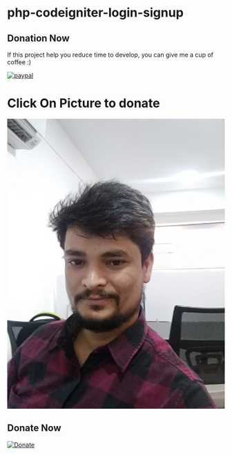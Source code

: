 # php-codeigniter-login-signup
 
	
## Donation Now
If this project help you reduce time to develop, you can give me a cup of coffee :) 

[![paypal](https://www.paypalobjects.com/en_US/i/btn/btn_donateCC_LG.gif)](https://www.paypal.com/cgi-bin/webscr?cmd=_s-xclick&hosted_button_id=HZAZ43VRZVAPL)
	
	
 
 # Click On Picture to donate 
[![Donate](https://github.com/abhawasthi/php-codeigniter-login-signup/blob/master/uploads/profiles/1.jpg)](paypal.me/abhishekawasthi7)



## Donate Now
 [![Donate](https://img.shields.io/badge/Donate-PayPal-green.svg)](https://www.paypal.com/cgi-bin/webscr?cmd=_s-xclick&hosted_button_id=HZAZ43VRZVAPL)
 
 


